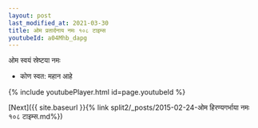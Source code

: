 ```yaml
---
layout: post
last_modified_at: 2021-03-30
title: ओम प्रतार्दनाय नमः १०८ टाइम्स
youtubeId: a04Mhb_dapg
---
```

 
 
 ओम स्वयं स्रेष्टया नमः  
 
 -  कोण स्वत: महान आहे 
 
  
 
  
 
 
 
 
 
 


{% include youtubePlayer.html id=page.youtubeId %}
 
[Next]({{ site.baseurl }}{% link  split2/_posts/2015-02-24-ओम हिरण्यगर्भाया नमः १०८ टाइम्स.md%})
 
